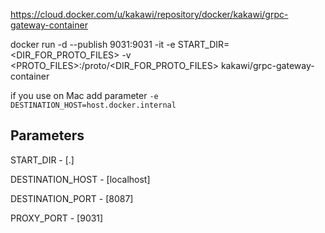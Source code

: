 https://cloud.docker.com/u/kakawi/repository/docker/kakawi/grpc-gateway-container

docker run -d --publish 9031:9031 -it -e START_DIR=<DIR_FOR_PROTO_FILES> -v <PROTO_FILES>:/proto/<DIR_FOR_PROTO_FILES> kakawi/grpc-gateway-container

if you use on Mac add parameter
`-e DESTINATION_HOST=host.docker.internal`

## Parameters
START_DIR - [.]

DESTINATION_HOST - [localhost]

DESTINATION_PORT - [8087]

PROXY_PORT - [9031]
